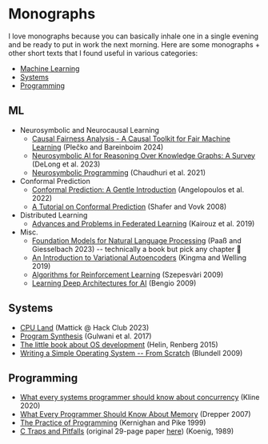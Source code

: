 # Monographs
I love monographs because you can basically inhale one in a single evening and be ready to put in work the next morning.
Here are some monographs + other short texts that I found useful in various categories:
* [Machine Learning](#ML)
* [Systems](#Systems)
* [Programming](#Programming)

## ML
* Neurosymbolic and Neurocausal Learning
  * [Causal Fairness Analysis - A Causal Toolkit for Fair Machine Learning](https://causalai.net/r90.pdf) (Plečko and Bareinboim 2024)
  * [Neurosymbolic AI for Reasoning Over Knowledge Graphs: A Survey](https://arxiv.org/pdf/2302.07200) (DeLong et al. 2023)
  * [Neurosymbolic Programming](https://www.cs.utexas.edu/~swarat/pubs/PGL-049-Plain.pdf) (Chaudhuri et al. 2021)
* Conformal Prediction
  * [Conformal Prediction: A Gentle Introduction](https://arxiv.org/pdf/2107.07511) (Angelopoulos et al. 2022)
  * [A Tutorial on Conformal Prediction](https://jmlr.csail.mit.edu/papers/volume9/shafer08a/shafer08a.pdf) (Shafer and Vovk 2008)
* Distributed Learning
  * [Advances and Problems in Federated Learning](https://arxiv.org/pdf/1912.04977) (Kairouz et al. 2019)
* Misc.
  * [Foundation Models for Natural Language Processing](https://arxiv.org/pdf/2302.08575) (Paaß and Giesselbach 2023) -- technically a book but pick any chapter 🤪
  * [An Introduction to Variational Autoencoders](https://arxiv.org/pdf/1906.02691) (Kingma and Welling 2019)
  * [Algorithms for Reinforcement Learning](https://sites.ualberta.ca/~szepesva/papers/RLAlgsInMDPs.pdf) (Szepesvàri 2009)
  * [Learning Deep Architectures for AI](https://www.cs.cmu.edu/~epxing/Class/10715/reading/ftml.pdf) (Bengio 2009)

## Systems
* [CPU Land](https://cpu.land) (Mattick @ Hack Club 2023)
* [Program Synthesis](https://www.nowpublishers.com/article/Details/PGL-010) (Gulwani et al. 2017)
* [The little book about OS development](https://littleosbook.github.io) (Helin, Renberg 2015)
* [Writing a Simple Operating System -- From Scratch](https://github.com/tpn/pdfs/blob/master/Writing%20a%20Simple%20Operating%20System%20from%20Scratch%20-%20Nick%20Blundell%20-%20Dec%202010.pdf) (Blundell 2009)
## Programming
* [What every systems programmer should know about concurrency](https://assets.bitbashing.io/papers/concurrency-primer.pdf) (Kline 2020)
* [What Every Programmer Should Know About Memory](https://people.freebsd.org/~lstewart/articles/cpumemory.pdf) (Drepper 2007)
* [The Practice of Programming](https://www.cs.princeton.edu/~bwk/tpop.webpage/) (Kernighan and Pike 1999)
* [C Traps and Pitfalls](https://altair.pw/pub/doc/unix/C%20Traps%20and%20Pitfalls.pdf) (original 29-page paper [here](https://www.cs.tufts.edu/cs/40/docs/CTrapsAndPitfalls.pdf)) (Koenig, 1989)
